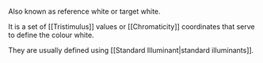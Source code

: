 Also known as reference white or target white.

It is a set of [[Tristimulus]] values or [[Chromaticity]] coordinates that serve to define the colour white.

They are usually defined using [[Standard Illuminant|standard illuminants]].